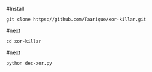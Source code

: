 #Install

```
git clone https://github.com/Taarique/xor-killar.git
```



#next
```
cd xor-killar
```




#next
```
python dec-xor.py
```
